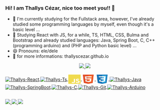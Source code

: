 ### Hi! I am Thallys Cézar, nice too meet you!! 👋

- 🔭 I'm currently studying for the Fullstack area, however, I've already studied some programming languages by myself, even though it's a basic level ...
- 🌱 Studying React with JS, for a while, TS, HTML, CSS, Bulma and Bootstrap and already studied languages: Java, Spring Boot, C, C++ (programming arduino) and (PHP and Python basic level) ...
- 😄 Pronouns: ele/dele
- :star_struck: for more informations: thallyscezar.github.io

<div align="center">
  <a href="https://github.com/thallyscezar">
  <img height="150em" src="https://github-readme-stats.vercel.app/api?username=thallyscezar&show_icons=true&theme=dracula&include_all_commits=true&count_private=true"/>
  <img height="150em" src="https://github-readme-stats.vercel.app/api/top-langs/?username=thallyscezar&layout=compact&langs_count=7&theme=dracula"/>
</div>
  <!--Front-End-->
  <div style="display: inline_block"><br>
  <!-- React -->
  <img align="center" alt="Thallys-React" height="30" width="40" src="https://cdn.jsdelivr.net/gh/devicons/devicon/icons/react/react-original-wordmark.svg"/>
  <!-- TypeScript -->
  <img align="center" alt="Thallys-Ts" height="30" width="40"  src="https://cdn.jsdelivr.net/gh/devicons/devicon/icons/typescript/typescript-original.svg" />
  <!-- JavaScript -->
  <img align="center" alt="Thallys-Js" height="30" width="40" src="https://raw.githubusercontent.com/devicons/devicon/master/icons/javascript/javascript-plain.svg"/>
  <!-- HTML -->
  <img align="center" alt="Thallys-HTML" height="30" width="40" src="https://raw.githubusercontent.com/devicons/devicon/master/icons/html5/html5-original.svg"/>
  <!-- CSS -->
  <img align="center" alt="Thallys-CSS" height="30" width="40" src="https://raw.githubusercontent.com/devicons/devicon/master/icons/css3/css3-original.svg"/>
  <!--Back-End-->
  <!-- Java -->
  <img align="center" alt="Thallys-Java" height="30" width="40" src="https://cdn.jsdelivr.net/gh/devicons/devicon/icons/java/java-original-wordmark.svg"/> 
  <!-- Spring Boot -->
  <img align="center" alt="Thallys-SpringBoot" height="30" width="40" src="https://cdn.jsdelivr.net/gh/devicons/devicon/icons/spring/spring-original-wordmark.svg" />
  <!-- C -->
  <img align="center" alt="Thallys-C" height="30" width="40" src="https://cdn.jsdelivr.net/gh/devicons/devicon/icons/c/c-original.svg"/>
  <!--Versionamento-->
  <!-- Git -->
  <img align="center" alt="Thallys-Git" height="30" width="40" src="https://cdn.jsdelivr.net/gh/devicons/devicon/icons/git/git-plain-wordmark.svg"> 
  <!--Linguagens/projetos-->
  <img align="center" alt="Thallys-Arduino" height="30" width="40" src="https://cdn.jsdelivr.net/gh/devicons/devicon/icons/arduino/arduino-original-wordmark.svg">
    
 
##
<div>
  <a href="https://www.instagram.com/thallyscezar/" target="_blank">
    <img src="https://img.shields.io/badge/-Instagram-%23E4405F?style=for-the-badge&logo=instagram&logoColor=white" target="_blank">
  </a>
  <a href = "mailto:contatotcezar64@gmail.com">
    <img src="https://img.shields.io/badge/-Gmail-%23333?style=for-the-badge&logo=gmail&logoColor=white" target="_blank">
  </a>
  <a href="https://www.linkedin.com/in/thallyscezar/" target="_blank">
    <img src="https://img.shields.io/badge/-LinkedIn-%230077B5?style=for-the-badge&logo=linkedin&logoColor=white" target="_blank">
  </a>
</div>
